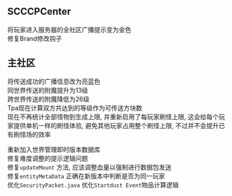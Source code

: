 ## SCCCPCenter
将玩家进入服务器的全社区广播提示变为金色  
修复Brand修改钩子  
## 主社区
将传送成功的广播信息改为亮蓝色  
同世界传送的附魔提升为13级  
跨世界传送的附魔降低为26级  
Tpa现在计算双方共达到的等级作为可传送方块数  
现在不再统计全部怪物到生成上限, 并重新启用了每玩家刷怪上限, 这会给每个玩家提供单机一样的刷怪体验, 避免其他玩家占用整个刷怪上限, 不过并不会提升已有刷怪场的效率  

重新加入世界管理即时版本数据库  
修复难度调整的提示逻辑问题  
修复`updateMount` 方法, 应该调整血量以强制进行数据包发送  
修复`entityMetaData` 正确在新版本中判断是否为同一玩家  
优化`SecurityPacket.java`
优化`Startdust Event`物品计算逻辑    
